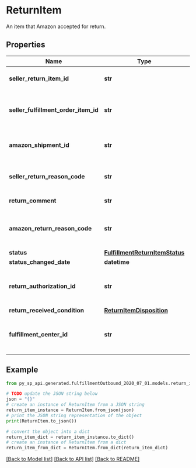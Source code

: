 # ReturnItem

An item that Amazon accepted for return.

## Properties

Name | Type | Description | Notes
------------ | ------------- | ------------- | -------------
**seller_return_item_id** | **str** | An identifier assigned by the seller to the return item. | 
**seller_fulfillment_order_item_id** | **str** | The identifier assigned to the item by the seller when the fulfillment order was created. | 
**amazon_shipment_id** | **str** | The identifier for the shipment that is associated with the return item. | 
**seller_return_reason_code** | **str** | The return reason code assigned to the return item by the seller. | 
**return_comment** | **str** | An optional comment about the return item. | [optional] 
**amazon_return_reason_code** | **str** | The return reason code that the Amazon fulfillment center assigned to the return item. | [optional] 
**status** | [**FulfillmentReturnItemStatus**](FulfillmentReturnItemStatus.md) |  | 
**status_changed_date** | **datetime** | Date timestamp | 
**return_authorization_id** | **str** | Identifies the return authorization used to return this item. Refer to &#x60;ReturnAuthorization&#x60;. | [optional] 
**return_received_condition** | [**ReturnItemDisposition**](ReturnItemDisposition.md) |  | [optional] 
**fulfillment_center_id** | **str** | The identifier for the Amazon fulfillment center that processed the return item. | [optional] 

## Example

```python
from py_sp_api.generated.fulfillmentOutbound_2020_07_01.models.return_item import ReturnItem

# TODO update the JSON string below
json = "{}"
# create an instance of ReturnItem from a JSON string
return_item_instance = ReturnItem.from_json(json)
# print the JSON string representation of the object
print(ReturnItem.to_json())

# convert the object into a dict
return_item_dict = return_item_instance.to_dict()
# create an instance of ReturnItem from a dict
return_item_from_dict = ReturnItem.from_dict(return_item_dict)
```
[[Back to Model list]](../README.md#documentation-for-models) [[Back to API list]](../README.md#documentation-for-api-endpoints) [[Back to README]](../README.md)


